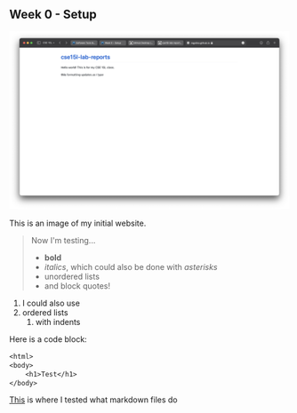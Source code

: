 ## Week 0 - Setup

![Lab Report Image](lab-report-1-week-0.png)

This is an image of my initial website.

>Now I'm testing...
> - **bold**
> - _italics_, which could also be done with *asterisks*
> - unordered lists
> - and block quotes!

1. I could also use 
2. ordered lists
    1. with indents 

Here is a code block: 

    <html>
    <body>
        <h1>Test</h1>
    </body>

[This](https://ragalina.github.io/cse15l-lab-reports/test.html) is where I tested what markdown files do 



